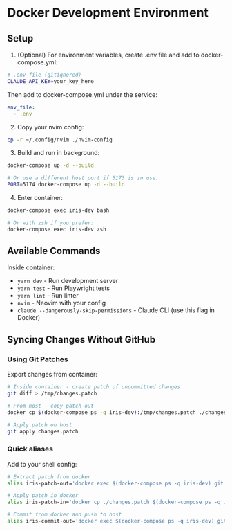 # Docker Development Environment

## Setup

1. (Optional) For environment variables, create .env file and add to docker-compose.yml:

```bash
# .env file (gitignored)
CLAUDE_API_KEY=your_key_here
```

Then add to docker-compose.yml under the service:
```yaml
env_file:
  - .env
```

2. Copy your nvim config:

```bash
cp -r ~/.config/nvim ./nvim-config
```

3. Build and run in background:

```bash
docker-compose up -d --build

# Or use a different host port if 5173 is in use:
PORT=5174 docker-compose up -d --build
```

4. Enter container:

```bash
docker-compose exec iris-dev bash

# Or with zsh if you prefer:
docker-compose exec iris-dev zsh
```

## Available Commands

Inside container:

- `yarn dev` - Run development server
- `yarn test` - Run Playwright tests
- `yarn lint` - Run linter
- `nvim` - Neovim with your config
- `claude --dangerously-skip-permissions` - Claude CLI (use this flag in Docker)

## Syncing Changes Without GitHub

### Using Git Patches

Export changes from container:

```bash
# Inside container - create patch of uncommitted changes
git diff > /tmp/changes.patch

# From host - copy patch out
docker cp $(docker-compose ps -q iris-dev):/tmp/changes.patch ./changes.patch

# Apply patch on host
git apply changes.patch
```

### Quick aliases

Add to your shell config:

```bash
# Extract patch from docker
alias iris-patch-out='docker exec $(docker-compose ps -q iris-dev) git diff > /tmp/changes.patch && docker cp $(docker-compose ps -q iris-dev):/tmp/changes.patch ./changes.patch && echo "Patch saved to ./changes.patch"'

# Apply patch in docker
alias iris-patch-in='docker cp ./changes.patch $(docker-compose ps -q iris-dev):/tmp/changes.patch && docker exec $(docker-compose ps -q iris-dev) git apply /tmp/changes.patch'

# Commit from docker and push to host
alias iris-commit-out='docker exec $(docker-compose ps -q iris-dev) git format-patch HEAD~1 --stdout > last-commit.patch && git am last-commit.patch'
```
